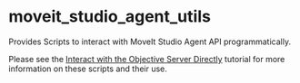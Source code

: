 # moveit_studio_agent_utils

Provides Scripts to interact with MoveIt Studio Agent API programmatically. 

Please see the [Interact with the Objective Server Directly](https://docs.picknik.ai/en/stable/how_to/interact_with_the_objective_server_directly/interact_with_the_objective_server_directly.html) tutorial for more information on these scripts and their use.
